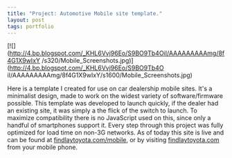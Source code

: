 ```yaml
---
title: "Project: Automotive Mobile site template."
layout: post
tags: portfolio
---
```


[![](http://4.bp.blogspot.com/_KHL6Vvj96Eo/S9BO9Tb4OiI/AAAAAAAAAmg/8f4G1X9wIxY
/s320/Mobile_Screenshots.jpg)](http://4.bp.blogspot.com/_KHL6Vvj96Eo/S9BO9Tb4O
iI/AAAAAAAAAmg/8f4G1X9wIxY/s1600/Mobile_Screenshots.jpg)

Here is a template I created for use on car dealership mobile sites. It's a
minimalist design, made to work on the widest variety of software/firmware
possible. This template was developed to launch quickly, if the dealer had an
existing site, it was simply a the flick of the switch to launch. To maximize
compatibility there is no JavaScript used on this, since only a handful of
smartphones support it. Every step through this project was fully optimized
for load time on non-3G networks. As of today this site is  live and can be
found at [findlaytoyota.com/mobile](http://findlaytoyota.com/mobile), or by
visiting [findlaytoyota.com](http://findlaytoyota.com/) from your mobile
phone.
